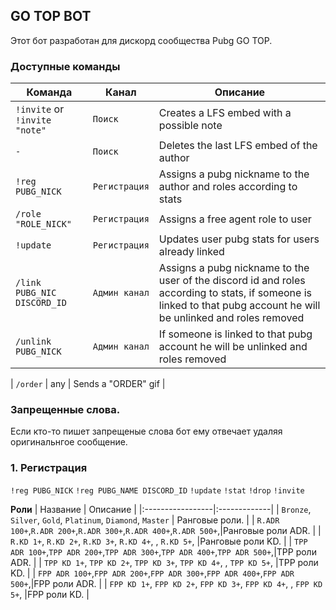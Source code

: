 ## GO TOP BOT

Этот бот разработан для дискорд сообщества Pubg GO TOP.

### Доступные команды

| Команда                          | Канал            | Описание                                                                                                                                                         |
|----------------------------------|--------------------|---------------------------------------------------------------------------------------------------------------------------------------------------------------------|
| `!invite` or `!invite "note"`            | `Поиск`   | Creates a LFS embed with a possible note                                                                                                                                                |
| `-`                              | `Поиск`   | Deletes the last LFS embed of the author                                                                                                                            |
| `!reg PUBG_NICK`            | `Регистрация` | Assigns a pubg nickname to the author and roles according to stats                                                                                                  |
| `/role "ROLE_NICK"`            | `Регистрация` | Assigns a free agent role to user                                                                                                  |
| `!update`                        | `Регистрация` | Updates user pubg stats for users already linked                                                                                                                    |
| `/link PUBG_NIC DISCORD_ID` | `Админ канал` | Assigns a pubg nickname to the user of the discord id and roles according to stats, if someone is linked to that pubg account he will be unlinked and roles removed |
| `/unlink PUBG_NICK`          | `Админ канал` | If someone is linked to that pubg account he will be unlinked and roles removed   

| `/order`                          | any      | Sends a "ORDER" gif                     |

### Запрещенные слова.

Если кто-то пишет запрещеные слова бот ему отвечает удаляя оригинальнгое сообщение.

### 1. Регистрация

`!reg PUBG_NICK`
`!reg PUBG_NAME DISCORD_ID`
`!update`
`!stat`
`!drop`
`!invite`

**Роли**
| Название | Описание |
|:-----------------|:-------------|
| `Bronze`, `Silver`, `Gold`, `Platinum`, `Diamond`, `Master` | Ранговые роли. |
| `R.ADR 100+`,`R.ADR 200+`,`R.ADR 300+`,`R.ADR 400+`,`R.ADR 500+`,|Ранговые роли ADR. |
| `R.KD 1+`, `R.KD 2+`, `R.KD 3+`, `R.KD 4+`, , `R.KD 5+`,  |Ранговые роли KD. |
| `TPP ADR 100+`,`TPP ADR 200+`,`TPP ADR 300+`,`TPP ADR 400+`,`TPP ADR 500+`,|TPP роли ADR. |
| `TPP KD 1+`, `TPP KD 2+`, `TPP KD 3+`, `TPP KD 4+`, , `TPP KD 5+`,  |TPP роли KD. |
| `FPP ADR 100+`,`FPP ADR 200+`,`FPP ADR 300+`,`FPP ADR 400+`,`FPP ADR 500+`,|FPP роли ADR. |
| `FPP KD 1+`, `FPP KD 2+`, `FPP KD 3+`, `FPP KD 4+`, , `FPP KD 5+`,  |FPP роли KD. |

